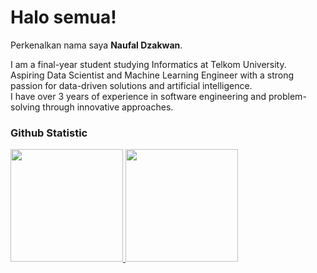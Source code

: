 # Halo semua! 

Perkenalkan nama saya **Naufal Dzakwan**.<br>

I am a final-year student studying Informatics at Telkom University. <br>
Aspiring Data Scientist and Machine Learning Engineer with a strong passion for data-driven solutions and artificial intelligence. 
<br>I have over 3 years of experience in software engineering and problem-solving through innovative approaches.
 
### Github Statistic
<p align="left">
<a href="https://github.com/penuliscode">
  <img height="180em" src="https://github-readme-stats-eight-theta.vercel.app/api?username=penuliscode&show_icons=true&theme=algolia&include_all_commits=true&count_private=true"/>
  <img height="180em" src="https://github-readme-stats-eight-theta.vercel.app/api/top-langs/?username=penuliscode&layout=compact&layout=compact&theme=algolia"/>
</a>
</p>
